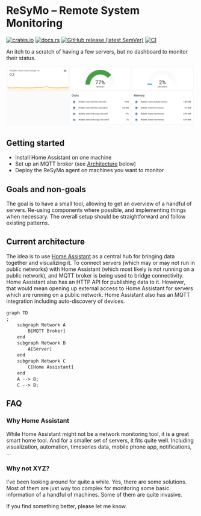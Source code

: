 # ReSyMo – Remote System Monitoring

[![crates.io](https://img.shields.io/crates/v/resymo-agent.svg)](https://crates.io/crates/resymo-agent)
[![docs.rs](https://docs.rs/resymo-agent/badge.svg)](https://docs.rs/resymo-agent)
[![GitHub release (latest SemVer)](https://img.shields.io/github/v/tag/ctron/resymo?sort=semver)](https://github.com/ctron/resymo/releases)
[![CI](https://github.com/ctron/resymo/actions/workflows/ci.yaml/badge.svg)](https://github.com/ctron/resymo/actions/workflows/ci.yaml)

An itch to a scratch of having a few servers, but no dashboard to monitor their status.

![Screenshot of an Example](docs/screenshot-1.png)

## Getting started

* Install Home Assistant on one machine
* Set up an MQTT broker (see [Architecture](#current-architecture) below)
* Deploy the ReSyMo agent on machines you want to monitor

## Goals and non-goals

The goal is to have a small tool, allowing to get an overview of a handful of servers. Re-using components where
possible, and implementing things when necessary. The overall setup should be straightforward and follow existing
patterns.

## Current architecture

The idea is to use [Home Assistant](https://www.home-assistant.io/) as a central hub for bringing data together and
visualizing it. To connect servers (which may or may not run in public networks) with Home Assistant (which most likely
is not running on a public network), and MQTT broker is being used to bridge connectivity. Home Assistant also has an
HTTP API for publishing data to it. However, that would mean opening up external access to Home Assistant for servers
which are running on a public network. Home Assistant also has an MQTT integration including auto-discovery of devices.

```mermaid
graph TD
;
    subgraph Network A
        B[MQTT Broker]
    end
    subgraph Network B
        A[Server]
    end
    subgraph Network C
        C[Home Assistant]
    end
    A --> B;
    C --> B;
```

## FAQ

### Why Home Assistant

While Home Assistant might not be a network monitoring tool, it is a great smart home tool. And for a smaller set of
servers, it fits quite well. Including visualization, automation, timeseries data, mobile phone app, notifications, …

### Why not XYZ?

I've been looking around for quite a while. Yes, there are some solutions. Most of them are just way too complex for
monitoring some basic information of a handful of machines. Some of them are quite invasive.

If you find something better, please let me know.
